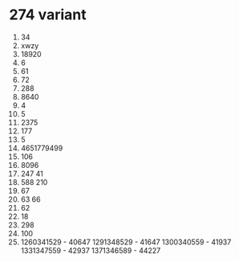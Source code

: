 # 274 variant

1. 34
2. xwzy
3. 18920
4. 6
5. 61
6. 72
7. 288
8. 8640
9. 4
10. 5
11. 2375
12. 177
13. 5
14. 4651779499
15. 106
16. 8096
17. 247 41
18. 588 210
19. 67
20. 63 66
21. 62
22. 18
23. 298
24. 100
25. 1260341529 - 40647
    1291348529 - 41647
    1300340559 - 41937
    1331347559 - 42937
    1371346589 - 44227